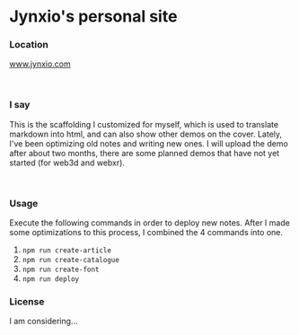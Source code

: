 # Jynxio's personal site

### Location
www.jynxio.com

<br/>

### I say
This is the scaffolding I customized for myself, which is used to translate markdown into html, and can also show other demos on the cover.
Lately, I've been optimizing old notes and writing new ones.
I will upload the demo after about two months, there are some planned demos that have not yet started (for web3d and webxr).

<br/>

### Usage
Execute the following commands in order to deploy new notes. After I made some optimizations to this process, I combined the 4 commands into one.
1. `npm run create-article`
2. `npm run create-catalogue`
3. `npm run create-font`
4. `npm run deploy`

### License
I am considering...
